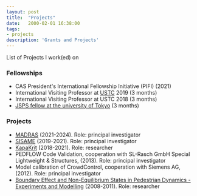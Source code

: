 ```yaml
---
layout: post
title:  "Projects"
date:   2000-02-01 16:38:00
tags:
- projects
description: 'Grants and Projects'
---
```


List of Projects I work(ed) on 

### Fellowships

- CAS President's International Fellowship Initiative (PIFI) (2021)
- International Visiting Professor at [USTC](https://ifp.oic.ustc.edu.cn/index.php?c=content&a=show&id=332) 2019 (3 months)
- International Visiting Professor at USTC 2018 (3 months)
- [JSPS fellow at the university of Tokyo](https://www.jsps.go.jp/english/e-fellow/) (3 months)

### Projects

- [MADRAS](https://www.fz-juelich.de/ias/ias-7/EN/Research/Highlights/05_MADRAS/_node.html) (2021-2024). Role: principal investigator
- [SISAME](www.sisame.de) (2019-2021). Role: principal investigator
- [KapaKrit](http://kapakrit.de) (2018-2021). Role: researcher
- PEDFLOW Code Validation, cooperation with SL-Rasch GmbH Special Lightweight & Structures, (2013).    Role: principal investigator
- Model calibration of CrowdControl, cooperation with Siemens AG, (2012). Role: principal investigator
- [Boundary Effect and Non-Equilibrium States in Pedestrian Dynamics - Experiments and Modelling](https://www.fz-juelich.de/ias/ias-7/EN/AboutUs/Projects/DFG/_node.html) (2008-2011). Role: researcher
